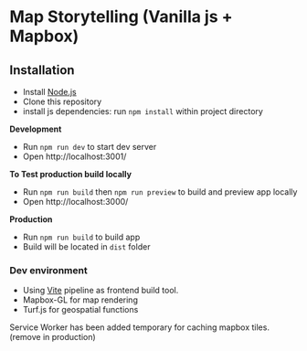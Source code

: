 # Map Storytelling (Vanilla js + Mapbox)

## Installation
- Install [Node.js](https://nodejs.org/en/)
- Clone this repository
- install js dependencies: run `npm install` within project directory

**Development**

- Run `npm run dev` to start dev server
- Open http://localhost:3001/

**To Test production build locally**

- Run `npm run build` then `npm run preview` to build and preview app locally
- Open http://localhost:3000/

**Production**

- Run `npm run build` to build app
- Build will be located in `dist` folder

### Dev environment

- Using [Vite](https://vitejs.dev) pipeline as frontend build tool.
- Mapbox-GL for map rendering
- Turf.js for geospatial functions

Service Worker has been added temporary for caching mapbox tiles. (remove in production)
